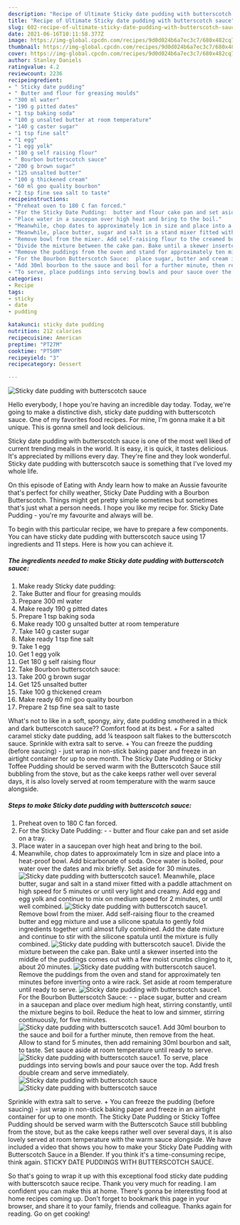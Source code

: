 ```yaml
---
description: "Recipe of Ultimate Sticky date pudding with butterscotch sauce"
title: "Recipe of Ultimate Sticky date pudding with butterscotch sauce"
slug: 602-recipe-of-ultimate-sticky-date-pudding-with-butterscotch-sauce
date: 2021-06-16T10:11:58.377Z
image: https://img-global.cpcdn.com/recipes/9d0d024b6a7ec3c7/680x482cq70/sticky-date-pudding-with-butterscotch-sauce-recipe-main-photo.jpg
thumbnail: https://img-global.cpcdn.com/recipes/9d0d024b6a7ec3c7/680x482cq70/sticky-date-pudding-with-butterscotch-sauce-recipe-main-photo.jpg
cover: https://img-global.cpcdn.com/recipes/9d0d024b6a7ec3c7/680x482cq70/sticky-date-pudding-with-butterscotch-sauce-recipe-main-photo.jpg
author: Stanley Daniels
ratingvalue: 4.2
reviewcount: 2236
recipeingredient:
- " Sticky date pudding"
- " Butter and flour for greasing moulds"
- "300 ml water"
- "190 g pitted dates"
- "1 tsp baking soda"
- "100 g unsalted butter at room temperature"
- "140 g caster sugar"
- "1 tsp fine salt"
- "1 egg"
- "1 egg yolk"
- "180 g self raising flour"
- " Bourbon butterscotch sauce"
- "200 g brown sugar"
- "125 unsalted butter"
- "100 g thickened cream"
- "60 ml goo quality bourbon"
- "2 tsp fine sea salt to taste"
recipeinstructions:
- "Preheat oven to 180 C fan forced."
- "For the Sticky Date Pudding:  butter and flour cake pan and set aside on a tray."
- "Place water in a saucepan over high heat and bring to the boil."
- "Meanwhile, chop dates to approximately 1cm in size and place into a heat-proof bowl. Add bicarbonate of soda. Once water is boiled, pour water over the dates and mix briefly. Set aside for 30 minutes."
- "Meanwhile, place butter, sugar and salt in a stand mixer fitted with a paddle attachment on high speed for 5 minutes or until very light and creamy. Add egg and egg yolk and continue to mix on medium speed for 2 minutes, or until well combined."
- "Remove bowl from the mixer. Add self-raising flour to the creamed butter and egg mixture and use a silicone spatula to gently fold ingredients together until almost fully combined. Add the date mixture and continue to stir with the silicone spatula until the mixture is fully combined."
- "Divide the mixture between the cake pan. Bake until a skewer inserted into the middle of the puddings comes out with a few moist crumbs clinging to it, about 20 minutes."
- "Remove the puddings from the oven and stand for approximately ten minutes before inverting onto a wire rack. Set aside at room temperature until ready to serve."
- "For the Bourbon Butterscotch Sauce:  place sugar, butter and cream in a saucepan and place over medium high heat, stirring constantly, until the mixture begins to boil. Reduce the heat to low and simmer, stirring continuously, for five minutes."
- "Add 30ml bourbon to the sauce and boil for a further minute, then remove from the heat. Allow to stand for 5 minutes, then add remaining 30ml bourbon and salt, to taste. Set sauce aside at room temperature until ready to serve."
- "To serve, place puddings into serving bowls and pour sauce over the top. Add fresh double cream and serve immediately."
categories:
- Recipe
tags:
- sticky
- date
- pudding

katakunci: sticky date pudding 
nutrition: 212 calories
recipecuisine: American
preptime: "PT27M"
cooktime: "PT50M"
recipeyield: "3"
recipecategory: Dessert

---
```



![Sticky date pudding with butterscotch sauce](https://img-global.cpcdn.com/recipes/9d0d024b6a7ec3c7/680x482cq70/sticky-date-pudding-with-butterscotch-sauce-recipe-main-photo.jpg)

Hello everybody, I hope you're having an incredible day today. Today, we're going to make a distinctive dish, sticky date pudding with butterscotch sauce. One of my favorites food recipes. For mine, I'm gonna make it a bit unique. This is gonna smell and look delicious.

Sticky date pudding with butterscotch sauce is one of the most well liked of current trending meals in the world. It is easy, it is quick, it tastes delicious. It's appreciated by millions every day. They're fine and they look wonderful. Sticky date pudding with butterscotch sauce is something that I've loved my whole life.

On this episode of Eating with Andy learn how to make an Aussie favourite that&#39;s perfect for chilly weather, Sticky Date Pudding with a Bourbon Butterscotch. Things might get pretty simple sometimes but sometimes that&#39;s just what a person needs. I hope you like my recipe for. Sticky Date Pudding - you&#39;re my favourite and always will be.


To begin with this particular recipe, we have to prepare a few components. You can have sticky date pudding with butterscotch sauce using 17 ingredients and 11 steps. Here is how you can achieve it.

<!--inarticleads1-->

##### The ingredients needed to make Sticky date pudding with butterscotch sauce:

1. Make ready  Sticky date pudding:
1. Take  Butter and flour for greasing moulds
1. Prepare 300 ml water
1. Make ready 190 g pitted dates
1. Prepare 1 tsp baking soda
1. Make ready 100 g unsalted butter at room temperature
1. Take 140 g caster sugar
1. Make ready 1 tsp fine salt
1. Take 1 egg
1. Get 1 egg yolk
1. Get 180 g self raising flour
1. Take  Bourbon butterscotch sauce:
1. Take 200 g brown sugar
1. Get 125 unsalted butter
1. Take 100 g thickened cream
1. Make ready 60 ml goo quality bourbon
1. Prepare 2 tsp fine sea salt to taste


What&#39;s not to like in a soft, spongy, airy, date pudding smothered in a thick and dark butterscotch sauce?? Comfort food at its best. + For a salted caramel sticky date pudding, add ¼ teaspoon salt flakes to the butterscotch sauce. Sprinkle with extra salt to serve. + You can freeze the pudding (before saucing) - just wrap in non-stick baking paper and freeze in an airtight container for up to one month. The Sticky Date Pudding or Sticky Toffee Pudding should be served warm with the Butterscotch Sauce still bubbling from the stove, but as the cake keeps rather well over several days, it is also lovely served at room temperature with the warm sauce alongside. 

<!--inarticleads2-->

##### Steps to make Sticky date pudding with butterscotch sauce:

1. Preheat oven to 180 C fan forced.
1. For the Sticky Date Pudding: -  - butter and flour cake pan and set aside on a tray.
1. Place water in a saucepan over high heat and bring to the boil.
1. Meanwhile, chop dates to approximately 1cm in size and place into a heat-proof bowl. Add bicarbonate of soda. Once water is boiled, pour water over the dates and mix briefly. Set aside for 30 minutes.
<img src="//assets-global.cpcdn.com/assets/icons/button_play-2c75c40dde080a61004c1f40b05d8f140eaff45d7e9e6481dc71c63d2e7c4909.png" alt="Sticky date pudding with butterscotch sauce">1. Meanwhile, place butter, sugar and salt in a stand mixer fitted with a paddle attachment on high speed for 5 minutes or until very light and creamy. Add egg and egg yolk and continue to mix on medium speed for 2 minutes, or until well combined.
<img src="//assets-global.cpcdn.com/assets/icons/button_play-2c75c40dde080a61004c1f40b05d8f140eaff45d7e9e6481dc71c63d2e7c4909.png" alt="Sticky date pudding with butterscotch sauce">1. Remove bowl from the mixer. Add self-raising flour to the creamed butter and egg mixture and use a silicone spatula to gently fold ingredients together until almost fully combined. Add the date mixture and continue to stir with the silicone spatula until the mixture is fully combined.
<img src="//assets-global.cpcdn.com/assets/icons/button_play-2c75c40dde080a61004c1f40b05d8f140eaff45d7e9e6481dc71c63d2e7c4909.png" alt="Sticky date pudding with butterscotch sauce">1. Divide the mixture between the cake pan. Bake until a skewer inserted into the middle of the puddings comes out with a few moist crumbs clinging to it, about 20 minutes.
<img src="//assets-global.cpcdn.com/assets/icons/button_play-2c75c40dde080a61004c1f40b05d8f140eaff45d7e9e6481dc71c63d2e7c4909.png" alt="Sticky date pudding with butterscotch sauce">1. Remove the puddings from the oven and stand for approximately ten minutes before inverting onto a wire rack. Set aside at room temperature until ready to serve.
<img src="//assets-global.cpcdn.com/assets/icons/button_play-2c75c40dde080a61004c1f40b05d8f140eaff45d7e9e6481dc71c63d2e7c4909.png" alt="Sticky date pudding with butterscotch sauce">1. For the Bourbon Butterscotch Sauce: -  - place sugar, butter and cream in a saucepan and place over medium high heat, stirring constantly, until the mixture begins to boil. Reduce the heat to low and simmer, stirring continuously, for five minutes.
<img src="//assets-global.cpcdn.com/assets/icons/button_play-2c75c40dde080a61004c1f40b05d8f140eaff45d7e9e6481dc71c63d2e7c4909.png" alt="Sticky date pudding with butterscotch sauce">1. Add 30ml bourbon to the sauce and boil for a further minute, then remove from the heat. Allow to stand for 5 minutes, then add remaining 30ml bourbon and salt, to taste. Set sauce aside at room temperature until ready to serve.
<img src="//assets-global.cpcdn.com/assets/icons/button_play-2c75c40dde080a61004c1f40b05d8f140eaff45d7e9e6481dc71c63d2e7c4909.png" alt="Sticky date pudding with butterscotch sauce">1. To serve, place puddings into serving bowls and pour sauce over the top. Add fresh double cream and serve immediately.
<img src="//assets-global.cpcdn.com/assets/icons/button_play-2c75c40dde080a61004c1f40b05d8f140eaff45d7e9e6481dc71c63d2e7c4909.png" alt="Sticky date pudding with butterscotch sauce"><img src="//assets-global.cpcdn.com/assets/icons/button_play-2c75c40dde080a61004c1f40b05d8f140eaff45d7e9e6481dc71c63d2e7c4909.png" alt="Sticky date pudding with butterscotch sauce">

Sprinkle with extra salt to serve. + You can freeze the pudding (before saucing) - just wrap in non-stick baking paper and freeze in an airtight container for up to one month. The Sticky Date Pudding or Sticky Toffee Pudding should be served warm with the Butterscotch Sauce still bubbling from the stove, but as the cake keeps rather well over several days, it is also lovely served at room temperature with the warm sauce alongside. We have included a video that shows you how to make your Sticky Date Pudding with Butterscotch Sauce in a Blender. If you think it&#39;s a time-consuming recipe, think again. STICKY DATE PUDDINGS WITH BUTTERSCOTCH SAUCE. 

So that's going to wrap it up with this exceptional food sticky date pudding with butterscotch sauce recipe. Thank you very much for reading. I am confident you can make this at home. There's gonna be interesting food at home recipes coming up. Don't forget to bookmark this page in your browser, and share it to your family, friends and colleague. Thanks again for reading. Go on get cooking!
